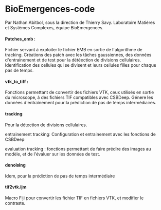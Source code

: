 # BioEmergences-code
Par Nathan Abitbol, sous la direction de Thierry Savy. Laboratoire Matières et Systèmes Complexes, équipe BioEmergences.

#### Patches_emb :
Fichier servant à exploiter le fichier EMB en sortie de l'algorithme de tracking. Créations des patch avec les tâches gaussiennes, des données d'entrainement et de test pour la détéection de divisions cellulaires. Identification des cellules qui se divisent et leurs cellules filles pour chaque pas de temps.

#### vtk_to_tiff : 
Fonctions permettant de convertir des fichiers VTK, ceux utilisés en sortie du microscope, à des fichiers TIF compatibles avec CSBDeep. Génere les données
              d'entraînement pour la prédiction de pas de temps intermédiaires.

#### tracking
Pour la détection de divisions cellulaires.

entrainement tracking: Configuration et entrainement avec les fonctions de CSBDeep

evaluation tracking : fonctions permettant de faire prédire des images au modèle, et de l'évaluer sur les données de test.

#### denoising
Idem, pour la prédiction de pas de temps intermédiaire

#### tif2vtk.ijm
Macro Fiji pour convertir les fichier TIF en fichiers VTK, et modifier le contraste.
